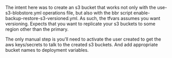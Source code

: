 The intent here was to create an s3 bucket that works not only with the use-s3-blobstore.yml operations file, but also with the bbr script enable-backup-restore-s3-versioned.yml.  As such, the tfvars assumes you want versioning.  Expects that you want to replicate your s3 buckets to some region other than the primary.  

The only manual step is you'll need to activate the user created to get the aws keys/secrets to talk to the created s3 buckets.  And add appropriate bucket names to deployment variables.
